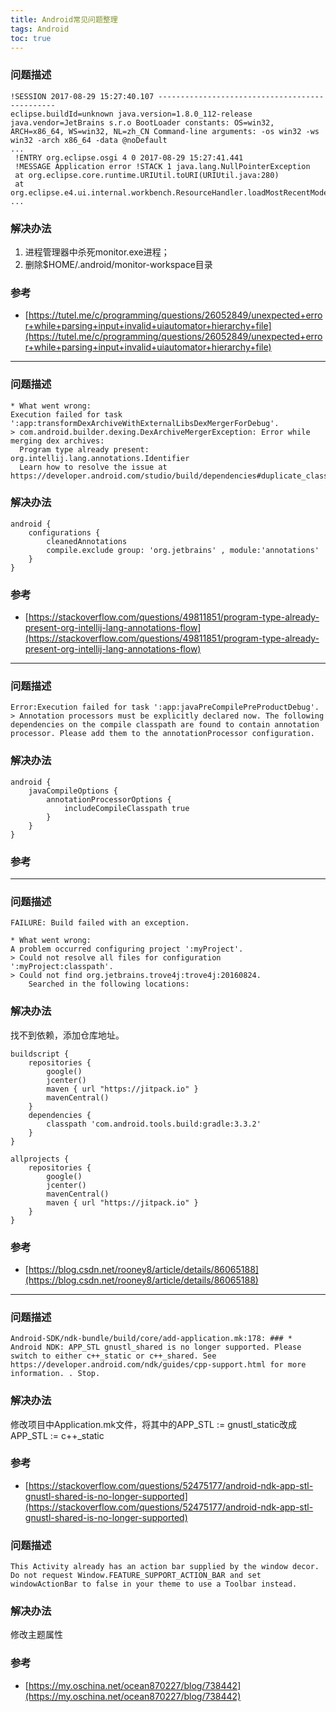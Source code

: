```yaml
---
title: Android常见问题整理
tags: Android
toc: true
---
```




### 问题描述

```
!SESSION 2017-08-29 15:27:40.107 ----------------------------------------------- 
eclipse.buildId=unknown java.version=1.8.0_112-release java.vendor=JetBrains s.r.o BootLoader constants: OS=win32, ARCH=x86_64, WS=win32, NL=zh_CN Command-line arguments: -os win32 -ws win32 -arch x86_64 -data @noDefault
...
 !ENTRY org.eclipse.osgi 4 0 2017-08-29 15:27:41.441 
 !MESSAGE Application error !STACK 1 java.lang.NullPointerException 
 at org.eclipse.core.runtime.URIUtil.toURI(URIUtil.java:280) 
 at org.eclipse.e4.ui.internal.workbench.ResourceHandler.loadMostRecentModel(ResourceHandler.java:127)
...
```

### 解决办法

1. 进程管理器中杀死monitor.exe进程；
2. 删除$HOME/.android/monitor-workspace目录

### 参考

- [https://tutel.me/c/programming/questions/26052849/unexpected+error+while+parsing+input+invalid+uiautomator+hierarchy+file](https://tutel.me/c/programming/questions/26052849/unexpected+error+while+parsing+input+invalid+uiautomator+hierarchy+file)

----



### 问题描述

```
* What went wrong:
Execution failed for task ':app:transformDexArchiveWithExternalLibsDexMergerForDebug'.
> com.android.builder.dexing.DexArchiveMergerException: Error while merging dex archives: 
  Program type already present: org.intellij.lang.annotations.Identifier
  Learn how to resolve the issue at https://developer.android.com/studio/build/dependencies#duplicate_classes.
```

### 解决办法

    android {
        configurations {
            cleanedAnnotations
            compile.exclude group: 'org.jetbrains' , module:'annotations'
        }
    }

### 参考

- [https://stackoverflow.com/questions/49811851/program-type-already-present-org-intellij-lang-annotations-flow](https://stackoverflow.com/questions/49811851/program-type-already-present-org-intellij-lang-annotations-flow)

----



### 问题描述

```
Error:Execution failed for task ':app:javaPreCompilePreProductDebug'. > Annotation processors must be explicitly declared now. The following dependencies on the compile classpath are found to contain annotation processor. Please add them to the annotationProcessor configuration.
```

### 解决办法

    android {
        javaCompileOptions {
            annotationProcessorOptions {
                includeCompileClasspath true
            }
        }
    }

### 参考


----





### 问题描述

```
FAILURE: Build failed with an exception.

* What went wrong:
A problem occurred configuring project ':myProject'.
> Could not resolve all files for configuration ':myProject:classpath'.
> Could not find org.jetbrains.trove4j:trove4j:20160824.
    Searched in the following locations:
```

### 解决办法

找不到依赖，添加仓库地址。

    buildscript {
        repositories {
            google()
            jcenter()
            maven { url "https://jitpack.io" }
            mavenCentral()
        }
        dependencies {
            classpath 'com.android.tools.build:gradle:3.3.2'
        }
    }

    allprojects {
        repositories {    
            google()
            jcenter()
            mavenCentral()
            maven { url "https://jitpack.io" }
        }
    }

### 参考

- [https://blog.csdn.net/rooney8/article/details/86065188](https://blog.csdn.net/rooney8/article/details/86065188)

----



### 问题描述

```
Android-SDK/ndk-bundle/build/core/add-application.mk:178: ### * Android NDK: APP_STL gnustl_shared is no longer supported. Please switch to either c++_static or c++_shared. See https://developer.android.com/ndk/guides/cpp-support.html for more information. . Stop.
```

### 解决办法

修改项目中Application.mk文件，将其中的APP_STL := gnustl_static改成APP_STL := c++_static

### 参考

- [https://stackoverflow.com/questions/52475177/android-ndk-app-stl-gnustl-shared-is-no-longer-supported](https://stackoverflow.com/questions/52475177/android-ndk-app-stl-gnustl-shared-is-no-longer-supported)



### 问题描述

```
This Activity already has an action bar supplied by the window decor. Do not request Window.FEATURE_SUPPORT_ACTION_BAR and set windowActionBar to false in your theme to use a Toolbar instead.
```

### 解决办法

修改主题属性

### 参考

- [https://my.oschina.net/ocean870227/blog/738442](https://my.oschina.net/ocean870227/blog/738442)
